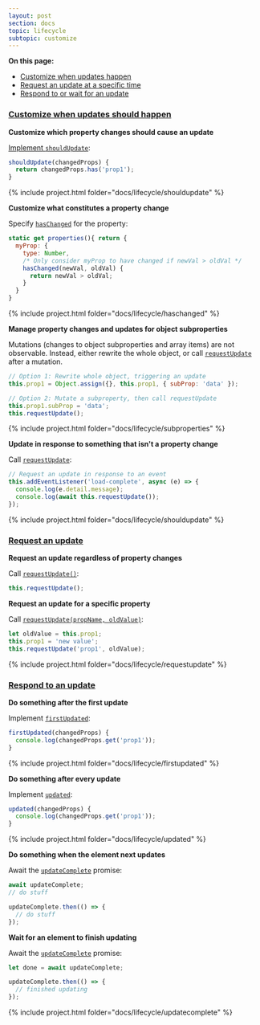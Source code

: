 ```yaml
---
layout: post
section: docs
topic: lifecycle
subtopic: customize
---
```


**On this page:**

* [Customize when updates happen](#customize)
* [Request an update at a specific time](#request)
* [Respond to or wait for an update](#respond)

<a id="customize">

### [Customize when updates should happen](#customize)

**Customize which property changes should cause an update**

[Implement `shouldUpdate`](methods#shouldupdate):

```js
shouldUpdate(changedProps) {
  return changedProps.has('prop1');
}
```

{% include project.html folder="docs/lifecycle/shouldupdate" %}

**Customize what constitutes a property change**

Specify [`hasChanged`](methods#haschanged) for the property:

```js
static get properties(){ return {
  myProp: {
    type: Number,
    /* Only consider myProp to have changed if newVal > oldVal */
    hasChanged(newVal, oldVal) {
      return newVal > oldVal;
    }
  }
}
```

{% include project.html folder="docs/lifecycle/haschanged" %}

**Manage property changes and updates for object subproperties**

Mutations (changes to object subproperties and array items) are not observable. Instead, either rewrite the whole object, or call [`requestUpdate`](methods#requestupdate) after a mutation.

```js
// Option 1: Rewrite whole object, triggering an update
this.prop1 = Object.assign({}, this.prop1, { subProp: 'data' });

// Option 2: Mutate a subproperty, then call requestUpdate
this.prop1.subProp = 'data';
this.requestUpdate();
```

{% include project.html folder="docs/lifecycle/subproperties" %}

**Update in response to something that isn't a property change**

Call [`requestUpdate`](methods#requestupdate):

```js
// Request an update in response to an event
this.addEventListener('load-complete', async (e) => {
  console.log(e.detail.message);
  console.log(await this.requestUpdate());
});
```

{% include project.html folder="docs/lifecycle/shouldupdate" %}

<a id="request">

### [Request an update](#request)

**Request an update regardless of property changes**

Call [`requestUpdate()`](methods#requestupdate):

```js
this.requestUpdate();
```

**Request an update for a specific property**

Call [`requestUpdate(propName, oldValue)`](methods#requestupdate):

```js
let oldValue = this.prop1;
this.prop1 = 'new value';
this.requestUpdate('prop1', oldValue);
```

{% include project.html folder="docs/lifecycle/requestupdate" %}

<a id="respond">

### [Respond to an update](#respond)

**Do something after the first update**

Implement [`firstUpdated`](methods#firstupdated): 

```js
firstUpdated(changedProps) {
  console.log(changedProps.get('prop1'));
}
```

{% include project.html folder="docs/lifecycle/firstupdated" %}

**Do something after every update**

Implement [`updated`](methods#updated):

```js
updated(changedProps) {
  console.log(changedProps.get('prop1'));
}
```

{% include project.html folder="docs/lifecycle/updated" %}

**Do something when the element next updates**

Await the [`updateComplete`](methods#updatecomplete) promise:

```js
await updateComplete;
// do stuff
```

```js
updateComplete.then(() => {
  // do stuff
});
```

**Wait for an element to finish updating**

Await the [`updateComplete`](methods#updatecomplete) promise:

```js
let done = await updateComplete;
```

```js
updateComplete.then(() => {
  // finished updating
});
```

{% include project.html folder="docs/lifecycle/updatecomplete" %}

